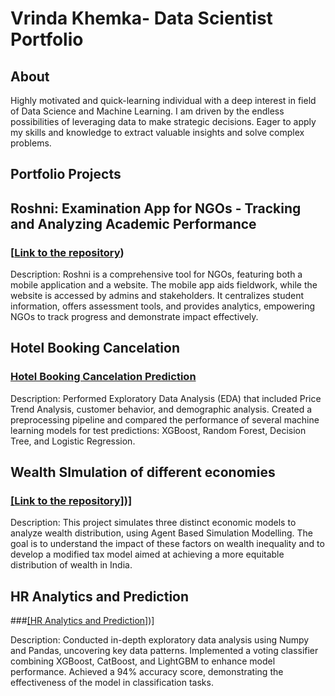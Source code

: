 # Vrinda Khemka- Data Scientist Portfolio 
## About
Highly motivated and quick-learning individual with a deep interest in field of Data Science and Machine Learning. I am driven by the endless possibilities of leveraging data to make strategic decisions. Eager to apply my skills and knowledge to extract valuable insights and solve complex problems.

## 

## Portfolio Projects

## Roshni: Examination App for NGOs - Tracking and Analyzing Academic Performance

### [[Link to the repository](https://github.com/dikshantks/roshni/tree/evaluator-page))

Description: Roshni is a comprehensive tool for NGOs, featuring both a mobile application and a website. The mobile app aids fieldwork, while the website is accessed by admins and stakeholders. It centralizes student information, offers assessment tools, and provides analytics, empowering NGOs to track progress and demonstrate impact effectively.

## Hotel Booking Cancelation

### [Hotel Booking Cancelation Prediction](https://github.com/VrindaKhemka/Portfolio-Projects/blob/main/Nutrition%20Analysis%20of%20McDonald's%20Menu.ipynb)

Description: Performed Exploratory Data Analysis (EDA) that included Price Trend Analysis, customer behavior, and demographic analysis. Created a preprocessing pipeline and compared the performance of several machine learning models for test predictions: XGBoost, Random Forest, Decision Tree, and Logistic Regression.

## Wealth SImulation of different economies

### [[Link to the repository]](https://github.com/VrindaKhemka/WealthSimulation))]

Description: This project simulates three distinct economic models to analyze wealth distribution, using Agent Based Simulation Modelling. The goal is to understand the impact of these factors on wealth inequality and to develop a modified tax model aimed at achieving a more equitable distribution of wealth in India.

## HR Analytics and Prediction

###[[HR Analytics and Prediction]](https://github.com/VrindaKhemka/Portfolio-Projects/blob/main/hr-analytics.ipynb))]

Description: Conducted in-depth exploratory data analysis using Numpy and Pandas, uncovering key data patterns. Implemented a voting classifier combining XGBoost, CatBoost, and LightGBM to enhance model performance. Achieved a 94% accuracy score, demonstrating the effectiveness of the model in classification tasks.

